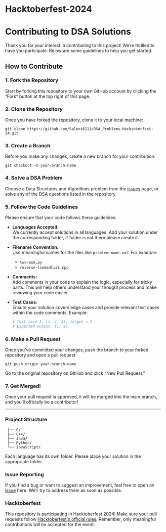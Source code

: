 # Hacktoberfest-2024
# Contributing to DSA Solutions

Thank you for your interest in contributing to this project! We’re thrilled to have you participate. Below are some guidelines to help you get started.

## How to Contribute

### 1. Fork the Repository

Start by forking this repository to your own GitHub account by clicking the “Fork” button at the top right of this page.

### 2. Clone the Repository

Once you have forked the repository, clone it to your local machine:

``` git clone https://github.com/Saloni6111/DSA_Problems-Hacktoberfest-24.git ```

### 3. Create a Branch
Before you make any changes, create a new branch for your contribution:

```git checkout -b your-branch-name```

### 4. Solve a DSA Problem<br>
Choose a Data Structures and Algorithms problem from the [issues](https://github.com/Saloni6111/DSA_Problems-Hacktoberfest-24/issues) page, or solve any of the DSA questions listed in the repository.

### 5. Follow the Code Guidelines

Please ensure that your code follows these guidelines:

- **Languages Accepted:**  
  We currently accept solutions in all languages. Add your solution under the corresponding folder, if folder is not there please create it.
  
- **Filename Convention:**  
  Use meaningful names for the files like `problem-name.ext`. For example:
  - `two-sum.py`
  - `reverse-linkedlist.cpp`
  
- **Comments:**  
  Add comments in your code to explain the logic, especially for tricky parts. This will help others understand your thought process and make reviewing your code easier.

- **Test Cases:**  
  Ensure your solution covers edge cases and provide relevant test cases within the code comments. Example:

  ```python
  # Test case 1: [1, 2, 3], target = 5
  # Expected output: [1, 2]

### 6. Make a Pull Request
  Once you’ve committed your changes, push the branch to your forked repository and open a pull request:

```git push origin your-branch-name```
 
 Go to the original repository on GitHub and click “New Pull Request.”

### 7. Get Merged!
Once your pull request is approved, it will be merged into the main branch, and you’ll officially be a contributor!

---

### Project Structure
```
 ├── C/
 ├── C++/
 ├── Java/
 ├── Python/
 └── JavaScript/
```

Each language has its own folder. Please place your solution in the appropriate folder.

### Issue Reporting
If you find a bug or want to suggest an improvement, feel free to open an [issue](https://github.com/Saloni6111/DSA_Problems-Hacktoberfest-24/issues) here. We’ll try to address them as soon as possible.

### Hacktoberfest
This repository is participating in Hacktoberfest 2024! Make sure your pull requests follow [Hacktoberfest's official rules](https://hacktoberfest.com/). Remember, only meaningful contributions will be accepted for the event.

